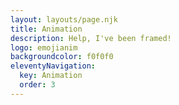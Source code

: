 ```yaml
---
layout: layouts/page.njk
title: Animation
description: Help, I've been framed!
logo: emojianim
backgroundcolor: f0f0f0
eleventyNavigation:
  key: Animation
  order: 3
---
```

